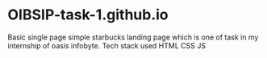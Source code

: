 # OIBSIP-task-1.github.io
Basic single page simple starbucks landing page which is one of task in my internship of oasis infobyte.
Tech stack used HTML CSS JS 
